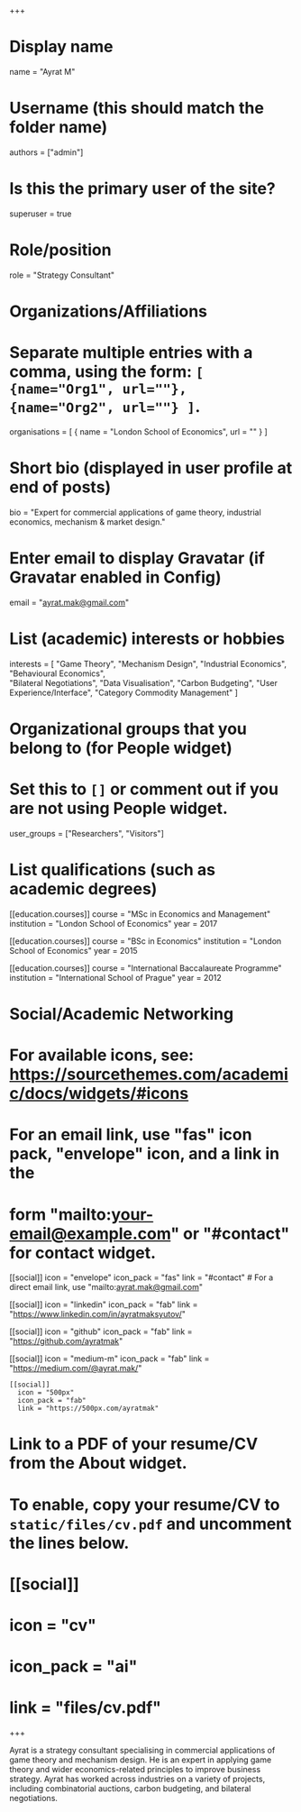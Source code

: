 +++
# Display name
name = "Ayrat M"

# Username (this should match the folder name)
authors = ["admin"]

# Is this the primary user of the site?
superuser = true

# Role/position
role = "Strategy Consultant"

# Organizations/Affiliations
#   Separate multiple entries with a comma, using the form: `[ {name="Org1", url=""}, {name="Org2", url=""} ]`.
organisations = [ { name = "London School of Economics", url = "" } ]

# Short bio (displayed in user profile at end of posts)
bio = "Expert for commercial applications of game theory, industrial economics, mechanism & market design."

# Enter email to display Gravatar (if Gravatar enabled in Config)
email = "ayrat.mak@gmail.com"

# List (academic) interests or hobbies
interests = [
  "Game Theory",
  "Mechanism Design",
  "Industrial Economics",
  "Behavioural Economics",  
  "Bilateral Negotiations",
  "Data Visualisation",
  "Carbon Budgeting",
  "User Experience/Interface",
  "Category Commodity Management"
]

# Organizational groups that you belong to (for People widget)
#   Set this to `[]` or comment out if you are not using People widget.
user_groups = ["Researchers", "Visitors"]

# List qualifications (such as academic degrees)
[[education.courses]]
  course = "MSc in Economics and Management"
  institution = "London School of Economics"
  year = 2017

[[education.courses]]
  course = "BSc in Economics"
  institution = "London School of Economics"
  year = 2015

[[education.courses]]
  course = "International Baccalaureate Programme"
  institution = "International School of Prague"
  year = 2012

# Social/Academic Networking
# For available icons, see: https://sourcethemes.com/academic/docs/widgets/#icons
#   For an email link, use "fas" icon pack, "envelope" icon, and a link in the
#   form "mailto:your-email@example.com" or "#contact" for contact widget.

[[social]]
  icon = "envelope"
  icon_pack = "fas"
  link = "#contact"  # For a direct email link, use "mailto:ayrat.mak@gmail.com"

[[social]]
  icon = "linkedin"
  icon_pack = "fab"
  link = "https://www.linkedin.com/in/ayratmaksyutov/"

[[social]]
  icon = "github"
  icon_pack = "fab"
  link = "https://github.com/ayratmak"

  [[social]]
    icon = "medium-m"
    icon_pack = "fab"
    link = "https://medium.com/@ayrat.mak/"

    [[social]]
      icon = "500px"
      icon_pack = "fab"
      link = "https://500px.com/ayratmak"

# Link to a PDF of your resume/CV from the About widget.
# To enable, copy your resume/CV to `static/files/cv.pdf` and uncomment the lines below.
# [[social]]
#    icon = "cv"
#   icon_pack = "ai"
#  link = "files/cv.pdf"

+++

Ayrat is a strategy consultant specialising in commercial applications of game theory and mechanism design. He is an expert in applying game theory and wider economics-related principles to improve business strategy. Ayrat has worked across industries on a variety of projects, including combinatorial auctions, carbon budgeting, and bilateral negotiations.
